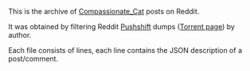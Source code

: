 This is the archive of [Compassionate_Cat](https://www.reddit.com/user/Compassionate_Cat) posts on Reddit.

It was obtained by filtering Reddit [Pushshift](https://github.com/Watchful1/PushshiftDumps) dumps ([Torrent page](https://academictorrents.com/details/89d24ff9d5fbc1efcdaf9d7689d72b7548f699fc)) by author.

Each file consists of lines, each line contains the JSON description of a post/comment.
